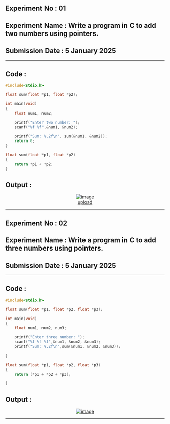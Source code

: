 ## **Experiment No : 01**

## **Experiment Name :  Write a program in C to add two numbers using pointers.**

## **Submission Date : 5 January 2025**

----------

## **Code :**
```C
#include<stdio.h>

float sum(float *p1, float *p2);

int main(void)
{
    float num1, num2;

    printf("Enter two number: ");
    scanf("%f %f",&num1, &num2);

    printf("Sum: %.2f\n", sum(&num1, &num2));
    return 0;
}

float sum(float *p1, float *p2)
{
    return *p1 + *p2;
}


```

## **Output :**
<p align="center">
<a href="https://ibb.co.com/87S0mpz"><img src="https://i.ibb.co.com/FDjKhMs/image.png" alt="image" border="0"></a><br /><a target='_blank' href='https://imgbb.com/'>upload</a><br />
</p>

----------
## **Experiment No : 02**

## **Experiment Name : Write a program in C to add three numbers using pointers.**

## **Submission Date : 5 January 2025**

----------

## **Code :**
```C
#include<stdio.h>

float sum(float *p1, float *p2, float *p3);

int main(void)
{
    float num1, num2, num3;

    printf("Enter three number: ");
    scanf("%f %f %f",&num1, &num2, &num3);
    printf("Sum: %.2f\n",sum(&num1, &num2, &num3));

}

float sum(float *p1, float *p2, float *p3)
{
    return (*p1 + *p2 + *p3);

}
```

## **Output :**
<p align="center">
<a href="https://ibb.co.com/P4m7wKY"><img src="https://i.ibb.co.com/RPvxzfS/image.png" alt="image" border="0"></a>
</p>


----------
